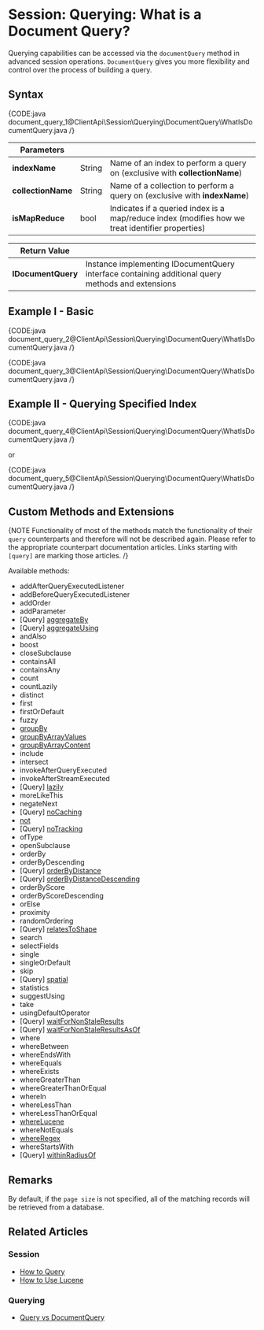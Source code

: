 # Session: Querying: What is a Document Query?

Querying capabilities can be accessed via the `documentQuery` method in advanced session operations. `DocumentQuery` gives you more flexibility and control over the process of building a query.

## Syntax

{CODE:java document_query_1@ClientApi\Session\Querying\DocumentQuery\WhatIsDocumentQuery.java /}

| Parameters | | |
| ------------- | ------------- | ----- |
| **indexName** | String | Name of an index to perform a query on (exclusive with **collectionName**)  |
| **collectionName** | String | Name of a collection to perform a query on (exclusive with **indexName**) |
| **isMapReduce** | bool | Indicates if a queried index is a map/reduce index (modifies how we treat identifier properties) |

| Return Value | |
| ------------- | ----- |
| **IDocumentQuery** | Instance implementing IDocumentQuery interface containing additional query methods and extensions |

## Example I - Basic

{CODE:java document_query_2@ClientApi\Session\Querying\DocumentQuery\WhatIsDocumentQuery.java /}

{CODE:java document_query_3@ClientApi\Session\Querying\DocumentQuery\WhatIsDocumentQuery.java /}

## Example II - Querying Specified Index

{CODE:java document_query_4@ClientApi\Session\Querying\DocumentQuery\WhatIsDocumentQuery.java /}

or

{CODE:java document_query_5@ClientApi\Session\Querying\DocumentQuery\WhatIsDocumentQuery.java /}

## Custom Methods and Extensions

{NOTE Functionality of most of the methods match the functionality of their `query` counterparts and therefore will not be described again. Please refer to the appropriate counterpart documentation articles. Links starting with `[query]` are marking those articles. /}

Available methods:

- addAfterQueryExecutedListener
- addBeforeQueryExecutedListener
- addOrder
- addParameter
- [Query] [aggregateBy](../../../../client-api/session/querying/how-to-perform-a-faceted-search)
- [Query] [aggregateUsing](../../../../client-api/session/querying/how-to-perform-a-faceted-search)
- andAlso
- boost
- closeSubclause
- containsAll
- containsAny
- count
- countLazily
- distinct
- first
- firstOrDefault
- fuzzy
- [groupBy](../../../../client-api/session/querying/how-to-perform-group-by-query)
- [groupByArrayValues](../../../../client-api/session/querying/how-to-perform-group-by-query#by-array-values)
- [groupByArrayContent](../../../../client-api/session/querying/how-to-perform-group-by-query#by-array-content)
- include
- intersect
- invokeAfterQueryExecuted
- invokeAfterStreamExecuted
- [Query] [lazily](../../../../client-api/session/querying/how-to-perform-queries-lazily)
- moreLikeThis
- negateNext
- [Query] [noCaching](../../../../client-api/session/querying/how-to-customize-query#nocaching)
- [not](../../../../client-api/session/querying/document-query/how-to-use-not-operator)
- [Query] [noTracking](../../../../client-api/session/querying/how-to-customize-query#notracking)
- ofType
- openSubclause
- orderBy
- orderByDescending
- [Query] [orderByDistance](../../../../client-api/session/querying/how-to-query-a-spatial-index)
- [Query] [orderByDistanceDescending](../../../../client-api/session/querying/how-to-query-a-spatial-index)
- orderByScore
- orderByScoreDescending
- orElse
- proximity
- randomOrdering
- [Query] [relatesToShape](../../../../client-api/session/querying/how-to-query-a-spatial-index)
- search
- selectFields
- single
- singleOrDefault
- skip
- [Query] [spatial](../../../../client-api/session/querying/how-to-query-a-spatial-index)
- statistics
- suggestUsing
- take
- usingDefaultOperator
- [Query] [waitForNonStaleResults](../../../../client-api/session/querying/how-to-customize-query#waitfornonstaleresults)
- [Query] [waitForNonStaleResultsAsOf](../../../../client-api/session/querying/how-to-customize-query#waitfornonstaleresultsasof)
- where
- whereBetween
- whereEndsWith
- whereEquals
- whereExists
- whereGreaterThan
- whereGreaterThanOrEqual
- whereIn
- whereLessThan
- whereLessThanOrEqual
- [whereLucene](../../../../client-api/session/querying/document-query/how-to-use-lucene)
- whereNotEquals
- [whereRegex](../../../../client-api/session/querying/how-to-use-regex)
- whereStartsWith
- [Query] [withinRadiusOf](../../../../client-api/session/querying/how-to-query-a-spatial-index)


## Remarks

By default, if the `page size` is not specified, all of the matching records will be retrieved from a database.

## Related Articles

### Session

- [How to Query](../../../../client-api/session/querying/how-to-query)
- [How to Use Lucene](../../../../client-api/session/querying/document-query/how-to-use-lucene)

### Querying 

- [Query vs DocumentQuery](../../../../indexes/querying/query-vs-document-query)
